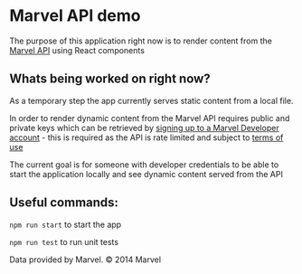 
# Marvel API demo

The purpose of this application right now is to render content from the [Marvel API](https://developer.marvel.com/) using React components

## Whats being worked on right now?

As a temporary step the app currently serves static content from a local file. 

In order to render dynamic content from the Marvel API requires public and private keys which can be retrieved by [signing up to a Marvel Developer account](https://www.marvel.com/signin?referer=https%3A%2F%2Fdeveloper.marvel.com%2F) - this is required as the API is rate limited and subject to [terms of use](https://developer.marvel.com/terms)

The current goal is for someone with developer credentials to be able to start the application locally and see dynamic content served from the API

## Useful commands:

`npm run start` to start the app

`npm run test` to run unit tests

Data provided by Marvel. © 2014 Marvel